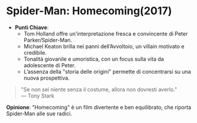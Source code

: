 # Spider-Man: Homecoming(2017)

- **Punti Chiave**: 
  - Tom Holland offre un'interpretazione fresca e convincente di Peter Parker/Spider-Man.
  - Michael Keaton brilla nei panni dell’Avvoltoio, un villain motivato e credibile.
  - Tonalità giovanile e umoristica, con un focus sulla vita da adolescente di Peter.
  - L’assenza della "storia delle origini" permette di concentrarsi su una nuova prospettiva.

> "Se non sei niente senza il costume, allora non dovresti averlo."  
> — Tony Stark

**Opinione**: "Homecoming" è un film divertente e ben equilibrato, che riporta Spider-Man alle sue radici.
